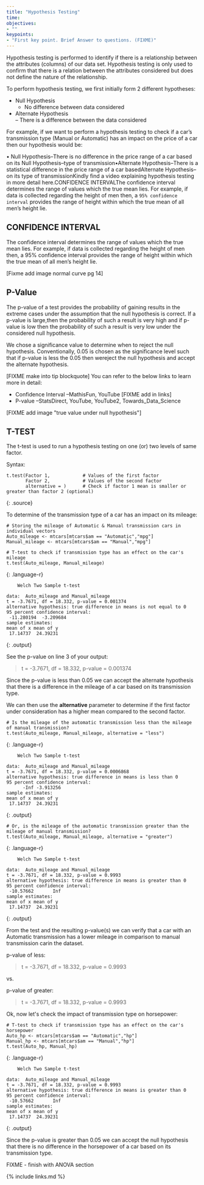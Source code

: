 ```yaml
---
title: "Hypothesis Testing"
time: 
objectives:
- ""
keypoints:
- "First key point. Brief Answer to questions. (FIXME)"
---
```


Hypothesis  testing  is  performed to  identify  if  there  is  a  relationship  between  the  attributes (columns)  of  our  data  set.  Hypothesis testing  is  only  used  to  confirm  that  there  is  a  relation between the attributes considered but does not define the nature of the relationship.

To perform hypothesis testing, we first initially form 2 different hypotheses:
- Null Hypothesis   
  - No difference between data considered
- Alternate Hypothesis   
  – There is a difference between the data considered 
  
For example, if we want to perform a hypothesis testing to check if a car’s transmission type (Manual or Automatic) has an impact on the price of a car then our hypothesis would be:

• Null Hypothesis–There is no difference in the price range of a car based on its
Null Hypothesis–type of transmission•Alternate Hypothesis–There is a statistical difference in the price range of a car basedAlternate Hypothesis–on its type of transmissionKindly find a video explaining hypothesis testing in more detail here.CONFIDENCE INTERVALThe confidence interval determines the range of values which the true mean lies. For example, if data is collected regarding the height of men then, a `95% confidence interval` provides the range of height within which the true mean of all men’s height lie.





## CONFIDENCE INTERVAL

The confidence interval determines the range of values which the true mean lies. For example, if data is collected regarding the height of men then, a 95% confidence interval provides the range of height within which the true mean of all men’s height lie.

[Fixme add image  normal curve pg 14]

## P-Value

The p-value of a test provides the probability of gaining results in the extreme cases under the assumption that the null hypothesis is correct. If a p-value is large,then the probability of such a result is very high and if  p-value is low then the probability of such a result is very low under the considered null hypothesis.

We chose a significance value to determine when to reject the null hypothesis. Conventionally, 0.05 is chosen as the significance level such that if p-value is less the 0.05 then wereject the null hypothesis and accept the alternate hypothesis.

[FIXME make into tip blockquote]
You can refer to the below links to learn more in detail:

- Confidence Interval –MathisFun, YouTube [FIXME add in links]
- P-value –StatsDirect, YouTube, YouTube2, Towards_Data_Science

[FIXME add image "true value under null hypothesis"]


## T-TEST

The t-test is used to run a hypothesis testing on one (or) two levels of same factor.

Syntax:
~~~
t.test(Factor 1,            # Values of the first factor
       Factor 2,            # Values of the second factor
       alternative = )      # Check if factor 1 mean is smaller or greater than factor 2 (optional)
~~~
{: .source}

To determine of the transmission type of a car has an impact on its mileage:

~~~
# Storing the mileage of Automatic & Manual transmission cars in individual vectors
Auto_mileage <- mtcars[mtcars$am == "Automatic","mpg"]
Manual_mileage <- mtcars[mtcars$am == "Manual","mpg"]

# T-test to check if transmission type has an effect on the car's mileage
t.test(Auto_mileage, Manual_mileage)
~~~
{: .language-r}

~~~
	Welch Two Sample t-test

data:  Auto_mileage and Manual_mileage
t = -3.7671, df = 18.332, p-value = 0.001374
alternative hypothesis: true difference in means is not equal to 0
95 percent confidence interval:
 -11.280194  -3.209684
sample estimates:
mean of x mean of y 
 17.14737  24.39231 
~~~
{: .output}

See the p-value on line 3 of your output:
> t = -3.7671, df = 18.332, p-value = 0.001374

Since  the  p-value  is  less  than  0.05  we  can  accept  the  alternate  hypothesis  that  there  is  a difference in the mileage of a car based on its transmission type.

We can then use the __alternative__ parameter to determine if the first factor under consideration has a higher mean compared to the second factor.

~~~
# Is the mileage of the automatic transmission less than the mileage of manual transmission?
t.test(Auto_mileage, Manual_mileage, alternative = "less")
~~~
{: .language-r}

~~~
	Welch Two Sample t-test

data:  Auto_mileage and Manual_mileage
t = -3.7671, df = 18.332, p-value = 0.0006868
alternative hypothesis: true difference in means is less than 0
95 percent confidence interval:
      -Inf -3.913256
sample estimates:
mean of x mean of y 
 17.14737  24.39231 
~~~
{: .output}

~~~
# Or, is the mileage of the automatic transmission greater than the mileage of manual transmission?
t.test(Auto_mileage, Manual_mileage, alternative = "greater")
~~~
{: .language-r}

~~~
	Welch Two Sample t-test

data:  Auto_mileage and Manual_mileage
t = -3.7671, df = 18.332, p-value = 0.9993
alternative hypothesis: true difference in means is greater than 0
95 percent confidence interval:
 -10.57662       Inf
sample estimates:
mean of x mean of y 
 17.14737  24.39231 
~~~
{: .output}

From the test and the resulting p-value(s) we can verify that a car with an Automatic transmission has a lower mileage in comparison to manual transmission carin the dataset.

p-value of less:
> t = -3.7671, df = 18.332, p-value = 0.9993

vs. 

p-value of greater:
> t = -3.7671, df = 18.332, p-value = 0.9993

Ok, now let's check the impact of transmission type on horsepower:

~~~
# T-test to check if transmission type has an effect on the car's horsepower
Auto_hp <- mtcars[mtcars$am == "Automatic","hp"]
Manual_hp <- mtcars[mtcars$am == "Manual","hp"]
t.test(Auto_hp, Manual_hp)
~~~
{: .language-r}

~~~
	Welch Two Sample t-test

data:  Auto_mileage and Manual_mileage
t = -3.7671, df = 18.332, p-value = 0.9993
alternative hypothesis: true difference in means is greater than 0
95 percent confidence interval:
 -10.57662       Inf
sample estimates:
mean of x mean of y 
 17.14737  24.39231 
~~~
{: .output}

Since the p-value is greater than 0.05 we can accept the null hypothesis that there is no difference in the horsepower of a car based on its transmission type.

FIXME - finish with ANOVA section

{% include links.md %}

